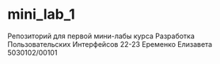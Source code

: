 # mini_lab_1
Репозиторий для первой мини-лабы курса Разработка Пользовательских Интерфейсов 22-23
Еременко Елизавета 5030102/00101